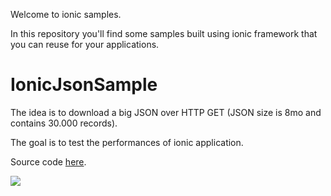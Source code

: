 Welcome to ionic samples.

In this repository you'll find some samples built using ionic framework that you can reuse for your applications.

# IonicJsonSample
The idea is to download a big JSON over HTTP GET (JSON size is 8mo and contains 30.000 records).

The goal is to test the performances of ionic application.

Source code [here](https://github.com/anaselhajjaji/ionic-samples/tree/master/IonicJsonSample).

<a href="https://play.google.com/store/apps/details?id=anaware.samples.jsonionic" alt="Download from Google Play">
  <img src="http://www.android.com/images/brand/android_app_on_play_large.png">
</a>
